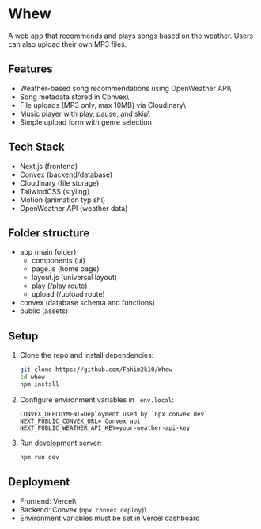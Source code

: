 # Whew
A web app that recommends and plays songs based on the weather. Users
can also upload their own MP3 files.

## Features

-   Weather-based song recommendations using OpenWeather API\
-   Song metadata stored in Convex\
-   File uploads (MP3 only, max 10MB) via Cloudinary\
-   Music player with play, pause, and skip\
-   Simple upload form with genre selection

## Tech Stack

-   Next.js (frontend)
-   Convex (backend/database)
-   Cloudinary (file storage)
-   TailwindCSS (styling)
-   Motion (animation typ shi)
-   OpenWeather API (weather data)

## Folder structure

-   app (main folder)
    -   components (ui)
    -   page.js (home page)
    -   layout.js (universal layout)
    -   play (/play route)
    -   upload (/upload route)
-   convex (database schema and functions)
-   public (assets)

## Setup

1.  Clone the repo and install dependencies:

    ``` bash
    git clone https://github.com/Fahim2k10/Whew
    cd whew
    npm install
    ```

2.  Configure environment variables in `.env.local`:

        CONVEX_DEPLOYMENT=Deployment used by `npx convex dev`
        NEXT_PUBLIC_CONVEX_URL= Convex api
        NEXT_PUBLIC_WEATHER_API_KEY=your-weather-api-key

3.  Run development server:

    ``` bash
    npm run dev
    ```

## Deployment

-   Frontend: Vercel\
-   Backend: Convex (`npx convex deploy`)\
-   Environment variables must be set in Vercel dashboard
